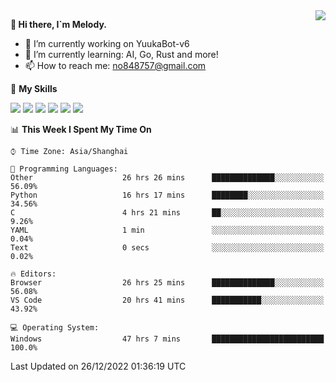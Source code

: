 <a href="#">
  <img align="right" src="https://github-readme-stats.vercel.app/api?username=melodyyuuka&count_private=true&show_icons=true" />
</a>

**👋 Hi there, I`m Melody.**

- 🔭 I’m currently working on YuukaBot-v6
- 🌱 I’m currently learning: AI, Go, Rust and more!
- 📫 How to reach me: no848757@gmail.com

🌟 **My Skills** 

![](https://img.shields.io/badge/-Python-3e74a2?style=flat-square&logo=Python&logoColor=fff)
![](https://img.shields.io/badge/-Java-007396?style=flat-square&logo=OpenJDK&logoColor=fff)
![](https://img.shields.io/badge/-Node.js-339933?style=flat-square&logo=Node.js&logoColor=fff)
![](https://img.shields.io/badge/-Git-f05032?style=flat-square&logo=git&logoColor=fff)
![](https://img.shields.io/badge/-PostgreSQL-4169e1?style=flat-square&logo=PostgreSQL&logoColor=fff)
![](https://img.shields.io/badge/-VSCode-007acc?style=flat-square&logo=Visual-Studio-Code&logoColor=fff)


<!--START_SECTION:waka-->
📊 **This Week I Spent My Time On** 

```text
⌚︎ Time Zone: Asia/Shanghai

💬 Programming Languages: 
Other                    26 hrs 26 mins      ██████████████░░░░░░░░░░░   56.09% 
Python                   16 hrs 17 mins      ████████░░░░░░░░░░░░░░░░░   34.56% 
C                        4 hrs 21 mins       ██░░░░░░░░░░░░░░░░░░░░░░░   9.26% 
YAML                     1 min               ░░░░░░░░░░░░░░░░░░░░░░░░░   0.04% 
Text                     0 secs              ░░░░░░░░░░░░░░░░░░░░░░░░░   0.02%

🔥 Editors: 
Browser                  26 hrs 25 mins      ██████████████░░░░░░░░░░░   56.08% 
VS Code                  20 hrs 41 mins      ███████████░░░░░░░░░░░░░░   43.92%

💻 Operating System: 
Windows                  47 hrs 7 mins       █████████████████████████   100.0%

```


 Last Updated on 26/12/2022 01:36:19 UTC
<!--END_SECTION:waka-->

